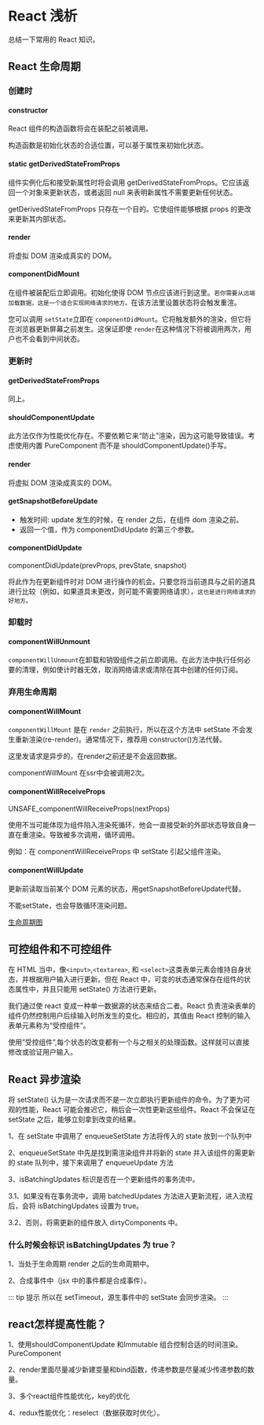 # React 浅析

总结一下常用的 React 知识。

## React 生命周期

### 创建时

#### constructor

React 组件的构造函数将会在装配之前被调用。

构造函数是初始化状态的合适位置，可以基于属性来初始化状态。

#### static getDerivedStateFromProps

组件实例化后和接受新属性时将会调用 getDerivedStateFromProps。它应该返回一个对象来更新状态，或者返回 null 来表明新属性不需要更新任何状态。

getDerivedStateFromProps 只存在一个目的。它使组件能够根据 props 的更改来更新其内部状态。

#### render

将虚拟 DOM 渲染成真实的 DOM。

#### componentDidMount

在组件被装配后立即调用。初始化使得 DOM 节点应该进行到这里。`若你需要从远端加载数据，这是一个适合实现网络请求的地方。`在该方法里设置状态将会触发重渲。

您可以调用 `setState`立即在 `componentDidMount`。它将触发额外的渲染，但它将在浏览器更新屏幕之前发生。这保证即使 `render`在这种情况下将被调用两次，用户也不会看到中间状态。

### 更新时

#### getDerivedStateFromProps

同上。

#### shouldComponentUpdate

此方法仅作为性能优化存在。不要依赖它来“防止”渲染，因为这可能导致错误。考虑使用内置 PureComponent 而不是 shouldComponentUpdate()手写。

#### render

将虚拟 DOM 渲染成真实的 DOM。

#### getSnapshotBeforeUpdate

- 触发时间: update 发生的时候，在 render 之后，在组件 dom 渲染之前。
- 返回一个值，作为 componentDidUpdate 的第三个参数。

#### componentDidUpdate

componentDidUpdate(prevProps, prevState, snapshot)

将此作为在更新组件时对 DOM 进行操作的机会。只要您将当前道具与之前的道具进行比较（例如，如果道具未更改，则可能不需要网络请求），`这也是进行网络请求的好地方。`

### 卸载时

#### componentWillUnmount

`componentWillUnmount`在卸载和销毁组件之前立即调用。在此方法中执行任何必要的清理，例如使计时器无效，取消网络请求或清除在其中创建的任何订阅。

### 弃用生命周期

#### componentWillMount

`componentWillMount` 是在 `render` 之前执行，所以在这个方法中 setState 不会发生重新渲染(re-render)。通常情况下，推荐用 constructor()方法代替。

这里发请求是异步的，在render之前还是不会返回数据。

componentWillMount 在ssr中会被调用2次。

#### componentWillReceiveProps

UNSAFE_componentWillReceiveProps(nextProps)

使用不当可能体现为组件陷入渲染死循环，他会一直接受新的外部状态导致自身一直在重渲染。导致被多次调用，循环调用。

例如：在 componentWillReceiveProps 中 setState 引起父组件渲染。

#### componentWillUpdate

更新前读取当前某个 DOM 元素的状态，用getSnapshotBeforeUpdate代替。

不能setState，也会导致循环渲染问题。

[生命周期图](http://projects.wojtekmaj.pl/react-lifecycle-methods-diagram/)

## 可控组件和不可控组件

在 HTML 当中，像`<input>`,`<textarea>`, 和 `<select>`这类表单元素会维持自身状态，并根据用户输入进行更新。但在 React 中，可变的状态通常保存在组件的状态属性中，并且只能用 setState() 方法进行更新。

我们通过使 react 变成一种单一数据源的状态来结合二者。React 负责渲染表单的组件仍然控制用户后续输入时所发生的变化。相应的，其值由 React 控制的输入表单元素称为“受控组件”。

使用”受控组件”,每个状态的改变都有一个与之相关的处理函数。这样就可以直接修改或验证用户输入。

## React 异步渲染

将 setState() 认为是一次请求而不是一次立即执行更新组件的命令。为了更为可观的性能，React 可能会推迟它，稍后会一次性更新这些组件。React 不会保证在 setState 之后，能够立刻拿到改变的结果。

1、在 setState 中调用了 enqueueSetState 方法将传入的 state 放到一个队列中

2、enqueueSetState 中先是找到需渲染组件并将新的 state 并入该组件的需更新的 state 队列中，接下来调用了 enqueueUpdate 方法

3、isBatchingUpdates 标识是否在一个更新组件的事务流中。

3.1、如果没有在事务流中，调用 batchedUpdates 方法进入更新流程，进入流程后，会将 isBatchingUpdates 设置为 true。

3.2、否则，将需更新的组件放入 dirtyComponents 中。

### 什么时候会标识 isBatchingUpdates 为 true？

1、当处于生命周期 render 之后的生命周期中。

2、合成事件中（jsx 中的事件都是合成事件）。

::: tip 提示
所以在 setTimeout，源生事件中的 setState 会同步渲染。
:::

## react怎样提高性能？

1、使用shouldComponentUpdate 和Immutable 组合控制合适的时间渲染。PureComponent

2、render里面尽量减少新建变量和bind函数，传递参数是尽量减少传递参数的数量。

3、多个react组件性能优化，key的优化

4、redux性能优化：reselect（数据获取时优化）。
